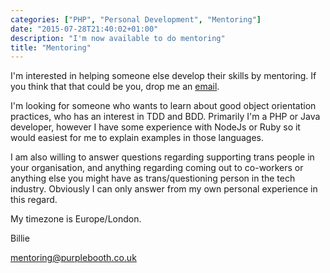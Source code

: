 ```yaml
---
categories: ["PHP", "Personal Development", "Mentoring"]
date: "2015-07-28T21:40:02+01:00"
description: "I'm now available to do mentoring"
title: "Mentoring"
---
```


I'm interested in helping someone else develop their skills by mentoring. If you think that that could be you, drop me an [email](mailto:mentoring@purplebooth.co.uk).

I'm looking for someone who wants to learn about good object orientation practices, who has an interest in TDD and BDD. Primarily I'm a PHP or Java developer, however I have some experience with NodeJs or Ruby so it would easiest for me to explain examples in those languages.

I am also willing to answer questions regarding supporting trans people in your organisation, and anything regarding coming out to co-workers or anything else you might have as trans/questioning person in the tech industry. Obviously I can only answer from my own personal experience in this regard.

My timezone is Europe/London.

Billie

[mentoring@purplebooth.co.uk](mailto:mentoring@purplebooth.co.uk)
